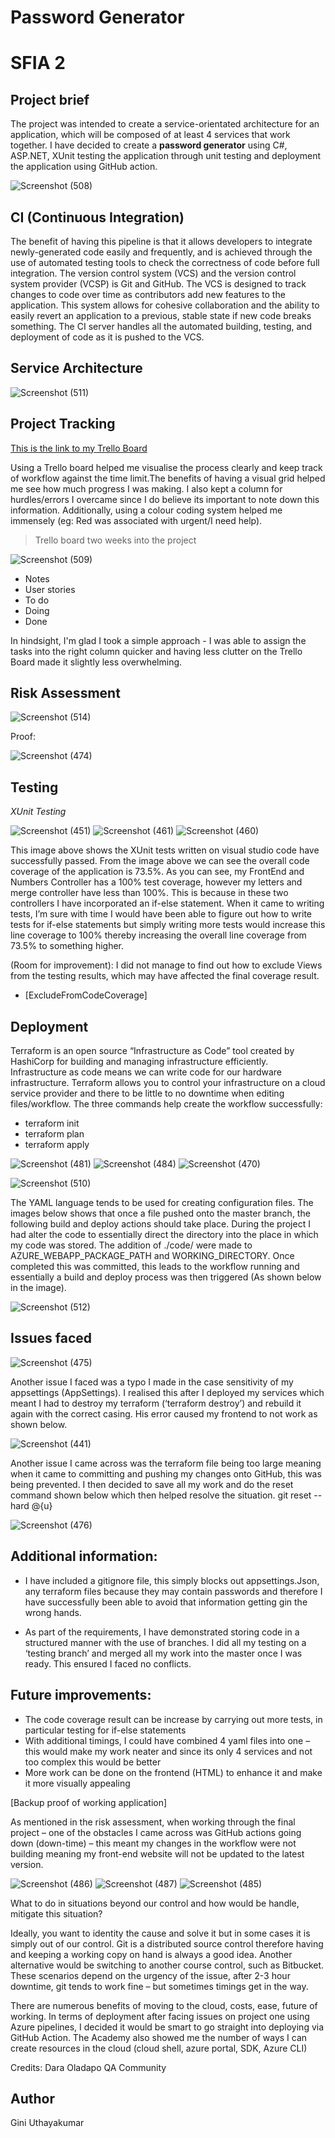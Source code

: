 # **Password Generator**
# SFIA 2

Project brief
---


The project was intended to create a service-orientated architecture for an application, which will be composed of at least 4 services that work together. I have decided to create a **password generator** using C#, ASP.NET, XUnit testing the application through unit testing and deployment the application using GitHub action.

![Screenshot (508)](https://user-images.githubusercontent.com/82108067/123120872-95209980-d43c-11eb-891a-d53ab2eababf.png)

CI (Continuous Integration)
---


The benefit of having this pipeline is that it allows developers to integrate newly-generated code easily and frequently, and is achieved through the use of automated testing tools to check the correctness of code before full integration. The version control system (VCS) and the version control system provider (VCSP) is Git and GitHub. The VCS is designed to track changes to code over time as contributors add new features to the application. This system allows for cohesive collaboration and the ability to easily revert an application to a previous, stable state if new code breaks something. The CI server handles all the automated building, testing, and deployment of code as it is pushed to the VCS.

Service Architecture
---


![Screenshot (511)](https://user-images.githubusercontent.com/82108067/123141788-aa072800-d450-11eb-9d90-a601f43bcde5.png)



**Project Tracking**
---


[This is the link to my Trello Board](https://trello.com/b/ioxDkTOo/qaproject)

Using a Trello board helped me visualise the process clearly and keep track of workflow against the time limit.The benefits of having a visual grid helped me see how much progress I was making. I also kept a column for hurdles/errors I overcame since I do believe its important to note down this information. Additionally, using a colour coding system helped me immensely (eg: Red was associated with urgent/I need help).

<!-- Blockquote -->
> Trello board two weeks into the project

![Screenshot (509)](https://user-images.githubusercontent.com/82108067/123125828-c56a3700-d440-11eb-971e-f1e8fa2e6827.png)

* Notes
* User stories
* To do
* Doing
* Done

In hindsight, I'm glad I took a simple approach - I was able to assign the tasks into the right column quicker and having less clutter on the Trello Board made it slightly less overwhelming. 



**Risk Assessment**
---

![Screenshot (514)](https://user-images.githubusercontent.com/82108067/123174074-77245a80-d477-11eb-8312-625747277ba5.png)

Proof:

![Screenshot (474)](https://user-images.githubusercontent.com/82108067/123139733-6f9c8b80-d44e-11eb-8200-3c2df512fff9.png)

**Testing**
---

*XUnit Testing*
 
![Screenshot (451)](https://user-images.githubusercontent.com/82108067/123105032-5afccb00-d42f-11eb-9f09-76c38bd071f1.png)
![Screenshot (461)](https://user-images.githubusercontent.com/82108067/123105042-5df7bb80-d42f-11eb-8d1c-c3315e000d34.png)
![Screenshot (460)](https://user-images.githubusercontent.com/82108067/123105049-605a1580-d42f-11eb-8480-ecb3f0c3e6eb.png)


This image above shows the XUnit tests written on visual studio code have successfully passed. From the image above we can see the overall code coverage of the application is 73.5%. As you can see, my FrontEnd and Numbers Controller has a 100% test coverage, however my letters and merge controller have less than 100%. This is because in these two controllers I have incorporated an if-else statement. When it came to writing tests, I’m sure with time I would have been able to figure out how to write tests for if-else statements but simply writing more tests would increase this line coverage to 100% thereby increasing the overall line coverage from 73.5% to something higher.

(Room for improvement): I did not manage to find out how to exclude Views from the testing results, which may have affected the final coverage result.
* [ExcludeFromCodeCoverage]

**Deployment**
---

Terraform is an open source “Infrastructure as Code” tool created by HashiCorp for building and managing infrastructure efficiently. Infrastructure as code means we can write code for our hardware infrastructure. Terraform allows you to control your infrastructure on a cloud service provider and there to be little to no downtime when editing files/workflow.
The three commands help create the workflow successfully:
-	terraform init
-	terraform plan
-	terraform apply



![Screenshot (481)](https://user-images.githubusercontent.com/82108067/123105517-c9418d80-d42f-11eb-9d20-caeb482d6286.png)
![Screenshot (484)](https://user-images.githubusercontent.com/82108067/123172677-5ce97d00-d475-11eb-8272-c0a1122d6d93.png)
![Screenshot (470)](https://user-images.githubusercontent.com/82108067/123140404-27ca3400-d44f-11eb-8582-e8b4168fcfb0.png)

![Screenshot (510)](https://user-images.githubusercontent.com/82108067/123140394-2567da00-d44f-11eb-9e5b-86b34220acb5.png)


The YAML language tends to be used for creating configuration files. The images below shows that once a file pushed onto the master branch, the following build and deploy actions should take place. During the project I had alter the code to essentially direct the directory into the place in which my code was stored. The addition of ./code/ were made to AZURE_WEBAPP_PACKAGE_PATH and WORKING_DIRECTORY. Once completed this was committed, this leads to the workflow running and essentially a build and deploy process was then triggered (As shown below in the image).

![Screenshot (512)](https://user-images.githubusercontent.com/82108067/123166616-84d4e280-d46d-11eb-8f63-9f2742bddc3e.png)






**Issues faced**
---

![Screenshot (475)](https://user-images.githubusercontent.com/82108067/123105231-8d0e2d00-d42f-11eb-8bab-9a747239668f.png)

Another issue I faced was a typo I made in the case sensitivity of my appsettings (AppSettings). I realised this after I deployed my services which meant I had to destroy my terraform (‘terraform destroy’) and rebuild it again with the correct casing. His error caused my frontend to not work as shown below.

![Screenshot (441)](https://user-images.githubusercontent.com/82108067/123213527-005e8000-d4be-11eb-9803-376c011bca46.png)

Another issue I came across was the terraform file being too large meaning when it came to committing and pushing my changes onto GitHub, this was being prevented. I then decided to save all my work and do the reset command shown below which then helped resolve the situation.
git reset --hard @{u}


![Screenshot (476)](https://user-images.githubusercontent.com/82108067/123139746-73301280-d44e-11eb-8bd3-f3d3a7017543.png)



**Additional information:**
---

<!-- UL -->
* I have included a gitignore file, this simply blocks out appsettings.Json, any terraform files because they may contain passwords and therefore I have successfully been able to avoid that information getting gin the wrong hands. 

* As part of the requirements, I have demonstrated storing code in a structured manner with the use of branches. I did all my testing on a ‘testing branch’ and merged all my work into the master once I was ready. This ensured I faced no conflicts.


**Future improvements:**
---

* The code coverage result can be increase by carrying out more tests, in particular testing for if-else statements
* With additional timings, I could have combined 4 yaml files into one – this would make my work neater and since its only 4 services and not too complex this would be better
* More work can be done on the frontend (HTML) to enhance it and make it more visually appealing

[Backup proof of working application]

As mentioned in the risk assessment, when working through the final project – one of the obstacles I came across was GitHub actions going down (down-time) – this meant my changes in the workflow were not building meaning my front-end website will not be updated to the latest version.

![Screenshot (486)](https://user-images.githubusercontent.com/82108067/123105359-a616de00-d42f-11eb-8a7b-719a6f12ec17.png)
![Screenshot (487)](https://user-images.githubusercontent.com/82108067/123105415-b464fa00-d42f-11eb-9125-f91b5e3593be.png)
![Screenshot (485)](https://user-images.githubusercontent.com/82108067/123105385-aca55580-d42f-11eb-94d1-c33ad91b09db.png)


What to do in situations beyond our control and how would be handle, mitigate this situation?

Ideally, you want to identity the cause and solve it but in some cases it is simply out of our control. Git is a distributed source control therefore having and keeping a working copy on hand is always a good idea. Another alternative would be switching to another course control, such as Bitbucket. These scenarios depend on the urgency of the issue, after 2-3 hour downtime, git tends to work fine – but sometimes timings get in the way.

There are numerous benefits of moving to the cloud, costs, ease, future of working. In terms of deployment after facing issues on project one using Azure pipelines, I decided it would be smart to go straight into deploying via GitHub Action. The Academy also showed me the number of ways I can create resources in the cloud (cloud shell, azure portal, SDK, Azure CLI)



Credits:
Dara Oladapo
QA Community 


Author
---

Gini Uthayakumar
